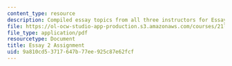 ```yaml
---
content_type: resource
description: Compiled essay topics from all three instructors for Essay 2.
file: https://ol-ocw-studio-app-production.s3.amazonaws.com/courses/21l-017-the-art-of-the-probable-literature-and-probability-spring-2008/9a810cd53717647b77ee925c87e62fcf_essay2_compiled.pdf
file_type: application/pdf
resourcetype: Document
title: Essay 2 Assignment
uid: 9a810cd5-3717-647b-77ee-925c87e62fcf
---
```

